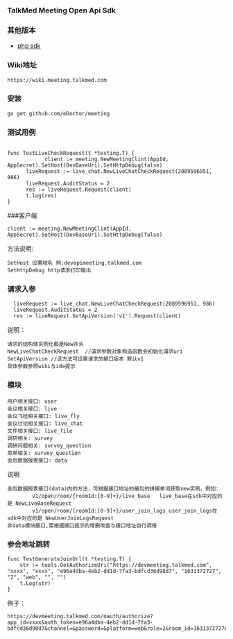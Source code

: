 ### TalkMed Meeting Open Api Sdk

### 其他版本

- [php sdk](https://github.com/eDoctor/talkmed-meeting-open-sdk)

### Wiki地址

```
https://wiki.meeting.talkmed.com
```

### 安装

```
go get github.com/eDoctor/meeting
```

### 测试用例

```

func TestLiveCheckRequest(t *testing.T) {
			client := meeting.NewMeetingClint(AppId, AppSecret).SetHost(DevBaseUri).SetHttpDebug(false)		
      liveRequest := live_chat.NewLiveChatCheckRequest(2089596951, 986)
      liveRequest.AuditStatus = 2
      res := liveRequest.Request(client)
      t.log(res)
}    
```

###客户端

```
client := meeting.NewMeetingClint(AppId, AppSecret).SetHost(DevBaseUri).SetHttpDebug(false)		
```

方法说明:

```
SetHost 设置域名 例:devapimeeting.talkmed.com
SetHttpDebug http请求打印输出
```

### 请求入参

```
  liveRequest := live_chat.NewLiveChatCheckRequest(2089596951, 986)
  liveRequest.AuditStatus = 2
  res := liveRequest.SetApiVersion('v1').Request(client)
```

说明：

```
请求的结构体实例化都是New开头
NewLiveChatCheckRequest  //请求参数对象构造函数会初始化请求uri
SetApiVersion //该方法可设置请求的接口版本 默认v1
具体参数参照wiki与ide提示
```

### 模块

```
用户相关接口: user
会议相关接口: live
会议飞检相关接口: live_fly
会议讨论相关接口: live_chat
文件相关接口: live_file
调研相关: survey
调研问题相关: survey_question
菜单相关: survey_question
会后数据报表接口: data
```

说明

```
会后数据报表接口(data)内的方法，可根据接口地址的最后的拼接单词获取new实例，例如:
		v1/open/room/{roomId:[0-9]+}/live_base   live_base在sdk中对应的是 NewLiveBaseRequest
		v1/open/room/{roomId:[0-9]+}/user_join_logs user_join_logs在sdk中对应的是 NewUserJoinLogsRequest
非data模块接口,需根据接口提示的增删改查与接口地址自行调用
```

### 参会地址跳转

```
func TestGenerateJoinUrl(t *testing.T) {
	str := tools.GetAuthorizeUri("https://devmeeting.talkmed.com", "xxxx", "xxxx", "e96a4dba-4eb2-dd1d-7fa3-bdfcd36d98d7", "1631372727", "2", "web", "", "")
	t.Log(str)
}
```

例子：

```
https://devmeeting.talkmed.com/oauth/authorize?app_id=xxxx&auth_token=e96a4dba-4eb2-dd1d-7fa3-bdfcd36d98d7&channel=&password=&platform=web&role=2&room_id=1631372727&signature=8c5a485b5ced25231f0f290adb312ac62f8547c4a08d339427a821e12a1335f0&timestamp=1624771638
```

